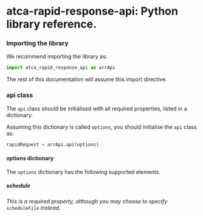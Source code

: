 # atca-rapid-response-api: Python library reference.

### Importing the library

We recommend importing the library as:

```python
import atca_rapid_response_api as arrApi
```

The rest of this documentation will assume this import directive.

### api class

The `api` class should be initialised with all required
properties, listed in a dictionary.

Assuming this dictionary is called `options`, you should
initialise the `api` class as:

```python
rapidRequest = arrApi.api(options)
```

#### options dictionary

The `options` dictionary has the following supported elements.

##### schedule

*This is a required property, although you may choose to
specify `scheduleFile` instead.*

